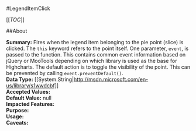 #LegendItemClick

[[_TOC_]]

##About

**Summary:**  Fires when the legend item belonging to the pie point (slice) is clicked. The <code>this</code> keyword refers to the point itself. One parameter, <code>event</code>, is passed to the function. This contains common event information based on jQuery or MooTools depending on which library is used as the base for Highcharts. The default action is to toggle the visibility of the point. This can be prevented by calling <code>event.preventDefault()</code>.   
**Data Type:** [[System.String|http://msdn.microsoft.com/en-us/library/s1wwdcbf]]  
**Accepted Values:**   
**Default Value:** null  
**Impacted Features:**   
**Purpose:**   
**Usage:**   
**Caveats:**   

